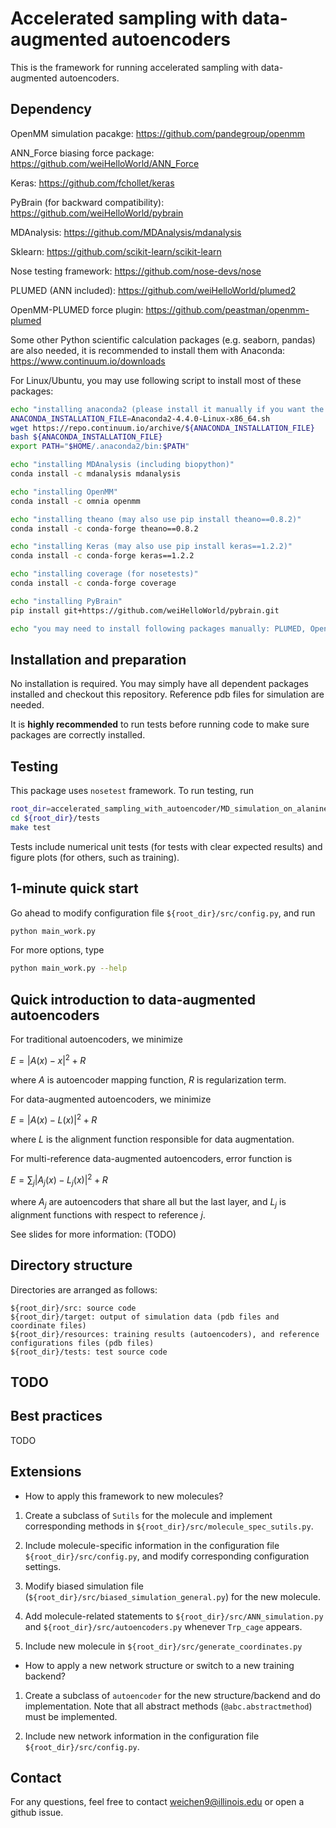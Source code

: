 # Accelerated sampling with data-augmented autoencoders

This is the framework for running accelerated sampling with data-augmented autoencoders.

## Dependency

OpenMM simulation pacakge: https://github.com/pandegroup/openmm

ANN_Force biasing force package: https://github.com/weiHelloWorld/ANN_Force

Keras: https://github.com/fchollet/keras

PyBrain (for backward compatibility): https://github.com/weiHelloWorld/pybrain

MDAnalysis: https://github.com/MDAnalysis/mdanalysis

Sklearn: https://github.com/scikit-learn/scikit-learn

Nose testing framework: https://github.com/nose-devs/nose

PLUMED (ANN included): https://github.com/weiHelloWorld/plumed2 

OpenMM-PLUMED force plugin: https://github.com/peastman/openmm-plumed

Some other Python scientific calculation packages (e.g. seaborn, pandas) are also needed, it is recommended to install them with Anaconda: https://www.continuum.io/downloads

For Linux/Ubuntu, you may use following script to install most of these packages:

```bash
echo "installing anaconda2 (please install it manually if you want the latest version)"
ANACONDA_INSTALLATION_FILE=Anaconda2-4.4.0-Linux-x86_64.sh
wget https://repo.continuum.io/archive/${ANACONDA_INSTALLATION_FILE}
bash ${ANACONDA_INSTALLATION_FILE}
export PATH="$HOME/.anaconda2/bin:$PATH"

echo "installing MDAnalysis (including biopython)"
conda install -c mdanalysis mdanalysis

echo "installing OpenMM"
conda install -c omnia openmm

echo "installing theano (may also use pip install theano==0.8.2)"
conda install -c conda-forge theano==0.8.2

echo "installing Keras (may also use pip install keras==1.2.2)"
conda install -c conda-forge keras==1.2.2

echo "installing coverage (for nosetests)"
conda install -c conda-forge coverage

echo "installing PyBrain"
pip install git+https://github.com/weiHelloWorld/pybrain.git

echo "you may need to install following packages manually: PLUMED, OpenMM-plumed, ANN_Force"
```

## Installation and preparation

No installation is required.  You may simply have all dependent packages installed and checkout this repository.  Reference pdb files for simulation are needed.

It is **highly recommended** to run tests before running code to make sure packages are correctly installed.

## Testing

This package uses `nosetest` framework.  To run testing, run

```bash
root_dir=accelerated_sampling_with_autoencoder/MD_simulation_on_alanine_dipeptide/current_work
cd ${root_dir}/tests
make test
```

Tests include numerical unit tests (for tests with clear expected results) and figure plots (for others, such as training).

## 1-minute quick start

Go ahead to modify configuration file `${root_dir}/src/config.py`, and run 

```bash
python main_work.py
```

For more options, type

```bash
python main_work.py --help
```

## Quick introduction to data-augmented autoencoders

For traditional autoencoders, we minimize

$E=|A(x)-x|^2 + R$

where $A$ is autoencoder mapping function, $R$ is regularization term.

For data-augmented autoencoders, we minimize

$E=|A(x)-L(x)|^2 + R$

where $L$ is the alignment function responsible for data augmentation.

For multi-reference data-augmented autoencoders, error function is 

$E=\sum_j |A_j(x)-L_j(x)|^2 + R$

where $A_j$ are autoencoders that share all but the last layer, and $L_j$ is alignment functions with respect to reference $j$.

See slides for more information: (TODO)

## Directory structure

Directories are arranged as follows:

```
${root_dir}/src: source code
${root_dir}/target: output of simulation data (pdb files and coordinate files)
${root_dir}/resources: training results (autoencoders), and reference configurations files (pdb files)
${root_dir}/tests: test source code
```


## TODO

## Best practices

TODO

## Extensions

- How to apply this framework to new molecules?

1. Create a subclass of `Sutils` for the molecule and implement corresponding methods in `${root_dir}/src/molecule_spec_sutils.py`.

2. Include molecule-specific information in the configuration file `${root_dir}/src/config.py`, and modify corresponding configuration settings.

3. Modify biased simulation file (`${root_dir}/src/biased_simulation_general.py`) for the new molecule.

4. Add molecule-related statements to `${root_dir}/src/ANN_simulation.py` and `${root_dir}/src/autoencoders.py` whenever `Trp_cage` appears.

5. Include new molecule in `${root_dir}/src/generate_coordinates.py`

- How to apply a new network structure or switch to a new training backend?

1. Create a subclass of `autoencoder` for the new structure/backend and do implementation.  Note that all abstract methods (`@abc.abstractmethod`) must be implemented.

2. Include new network information in the configuration file `${root_dir}/src/config.py`.

## Contact

For any questions, feel free to contact weichen9@illinois.edu or open a github issue.
